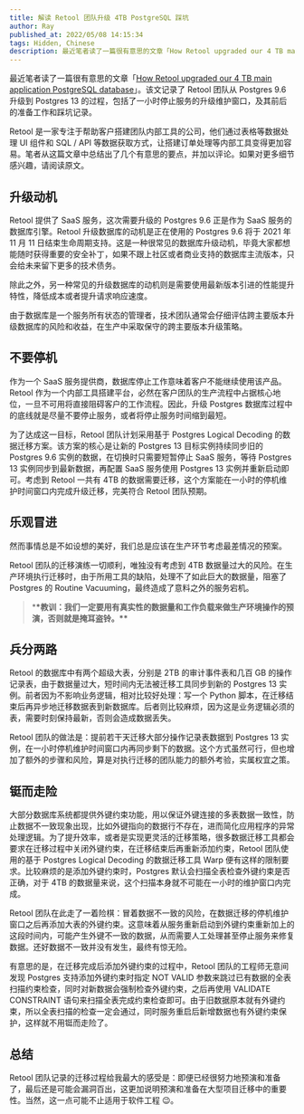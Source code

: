 ```yaml
---
title: 解读 Retool 团队升级 4TB PostgreSQL 踩坑
author: Ray
published_at: 2022/05/08 14:15:34
tags: Hidden, Chinese
description: 最近笔者读了一篇很有意思的文章「How Retool upgraded our 4 TB main application PostgreSQL database」。该文记录了 Retool 团队从 Postgres 9.6 升级到 Postgres 13 的过程，包括了一小时停止服务的升级维护窗口，及其前后的准备工作和踩坑记录。
---
```


最近笔者读了一篇很有意思的文章「[How Retool upgraded our 4 TB main application PostgreSQL database](https://retool.com/blog/how-we-upgraded-postgresql-database)」。该文记录了 Retool 团队从 Postgres 9.6 升级到 Postgres 13 的过程，包括了一小时停止服务的升级维护窗口，及其前后的准备工作和踩坑记录。

Retool 是一家专注于帮助客户搭建团队内部工具的公司，他们通过表格等数据处理 UI 组件和 SQL / API 等数据获取方式，让搭建订单处理等内部工具变得更加容易。笔者从这篇文章中总结出了几个有意思的要点，并加以评论。如果对更多细节感兴趣，请阅读原文。

## 升级动机

Retool 提供了 SaaS 服务，这次需要升级的 Postgres 9.6 正是作为 SaaS 服务的数据库引擎。Retool 升级数据库的动机是正在使用的 Postgres 9.6 将于 2021 年 11 月 11 日结束生命周期支持。这是一种很常见的数据库升级动机，毕竟大家都想能随时获得重要的安全补丁，如果不跟上社区或者商业支持的数据库主流版本，只会给未来留下更多的技术债务。

除此之外，另一种常见的升级数据库的动机则是需要使用最新版本引进的性能提升特性，降低成本或者提升请求响应速度。

由于数据库是一个服务所有状态的管理者，技术团队通常会仔细评估跨主要版本升级数据库的风险和收益，在生产中采取保守的跨主要版本升级策略。

## 不要停机

作为一个 SaaS 服务提供商，数据库停止工作意味着客户不能继续使用该产品。Retool 作为一个内部工具搭建平台，必然在客户团队的生产流程中占据核心地位，一旦不可用将直接阻碍客户的工作流程。因此，升级 Postgres 数据库过程中的底线就是尽量不要停止服务，或者将停止服务时间缩到最短。

为了达成这一目标，Retool 团队计划采用基于 Postgres Logical Decoding 的数据迁移方案。该方案的核心是让新的 Postgres 13 目标实例持续同步旧的 Postgres 9.6 实例的数据，在切换时只需要短暂停止 SaaS 服务，等待 Postgres 13 实例同步到最新数据，再配置 SaaS 服务使用 Postgres 13 实例并重新启动即可。考虑到 Retool 一共有 4TB 的数据需要迁移，这个方案能在一小时的停机维护时间窗口内完成升级迁移，完美符合 Retool 团队预期。

## 乐观冒进

然而事情总是不如设想的美好，我们总是应该在生产环节考虑最差情况的预案。

Retool 团队的迁移演练一切顺利，唯独没有考虑到 4TB 数据量过大的风险。在生产环境执行迁移时，由于所用工具的缺陷，处理不了如此巨大的数据量，阻塞了 Postgres 的 Routine Vacuuming，最终造成了意料之外的服务宕机。

> \***\*教训：我们一定要用有真实性的数据量和工作负载来做生产环境操作的预演，否则就是掩耳盗铃。\*\***

## 兵分两路

Retool 的数据库中有两个超级大表，分别是 2TB 的审计事件表和几百 GB 的操作记录表，由于数据量过大，短时间内无法被迁移工具同步到新的 Postgres 13 实例。前者因为不影响业务逻辑，相对比较好处理：写一个 Python 脚本，在迁移结束后再异步地迁移数据表到新数据库。后者则比较麻烦，因为这是业务逻辑必须的表，需要时刻保持最新，否则会造成数据丢失。

Retool 团队的做法是：提前若干天迁移大部分操作记录表数据到 Postgres 13 实例，在一小时停机维护时间窗口内再同步剩下的数据。这个方式虽然可行，但也增加了额外的步骤和风险，算是对执行迁移的团队能力的额外考验，实属权宜之策。

## 铤而走险

大部分数据库系统都提供外键约束功能，用以保证外键连接的多表数据一致性，防止数据不一致现象出现，比如外键指向的数据行不存在，进而简化应用程序的异常处理逻辑。为了提升效率，或者是实现更灵活的迁移策略，很多数据迁移工具都会要求在迁移过程中关闭外键约束，在迁移结束后再重新添加约束，Retool 团队使用的基于 Postgres Logical Decoding 的数据迁移工具 Warp 便有这样的限制要求。比较麻烦的是添加外键约束时，Postgres 默认会扫描全表检查外键约束是否正确，对于 4TB 的数据量来说，这个扫描本身就不可能在一小时的维护窗口内完成。

Retool 团队在此走了一着险棋：冒着数据不一致的风险，在数据迁移的停机维护窗口之后再添加大表的外键约束。这意味着从服务重新启动到外键约束重新加上的这段时间内，可能产生外键不一致的数据，从而需要人工处理甚至停止服务来修复数据。还好数据不一致并没有发生，最终有惊无险。

有意思的是，在迁移完成后添加外键约束的过程中，Retool 团队的工程师无意间发现 Postgres 支持添加外键约束时指定 NOT VALID 参数来跳过已有数据的全表扫描约束检查，同时对新数据会强制检查外键约束，之后再使用 VALIDATE CONSTRAINT 语句来扫描全表完成约束检查即可。由于旧数据原本就有外键约束，所以全表扫描的检查一定会通过，同时服务重启后新增数据也有外键约束保护，这样就不用铤而走险了。

## 总结

Retool 团队记录的迁移过程给我最大的感受是：即便已经很努力地预演和准备了，最后还是可能会漏洞百出，这更加说明预演和准备在大型项目迁移中的重要性。当然，这一点可能不止适用于软件工程 😉。
